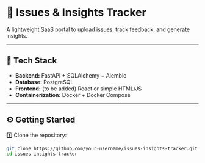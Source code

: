 # 📝 Issues & Insights Tracker

A lightweight SaaS portal to upload issues, track feedback, and generate insights.

---

## 🚀 Tech Stack

- **Backend:** FastAPI + SQLAlchemy + Alembic
- **Database:** PostgreSQL
- **Frontend:** (to be added) React or simple HTML/JS
- **Containerization:** Docker + Docker Compose

---

## ⚙️ Getting Started

1️⃣ Clone the repository:

```bash
git clone https://github.com/your-username/issues-insights-tracker.git
cd issues-insights-tracker
